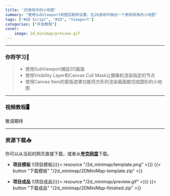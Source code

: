 ```yaml
---
title: '2D游戏中的小地图'
summary: "使用SubViewport和图层剔除设置，在2D游戏中做出一个俯视视角的小地图"
tags: ["#GD Script", "#2D", "Viewport"]
categories: ["开发教程"]
cover:
    image: 2d_minimap/preview.gif
---
```


---
### 你将学习📖
>- 使用SubViewport捕捉2D画面
>- 使用Visibility Layer和Canvas Cull Mask让摄像机渲染指定的节点
>- 使用Canvas Item的蒙版遮罩功能将方形的渲染画面裁切成圆形的小地图

---

### 视频教程🖥️

敬请期待

---

### 资源下载📥

你可以从当前的网页直接下载，或者从[**夸克网盘**](https://pan.quark.cn/s/af8aa135715f)下载。

- **项目模板**
![项目模板]({{< resource "/2d_minimap/template.png" >}})
{{< button "下载模板" "/2d_minimap/2DMiniMap-template.zip" >}}

- **项目成品**
![项目成品]({{< resource "/2d_minimap/preview.gif" >}})
{{< button "下载成品" "/2d_minimap/2DMiniMap-finished.zip" >}}


